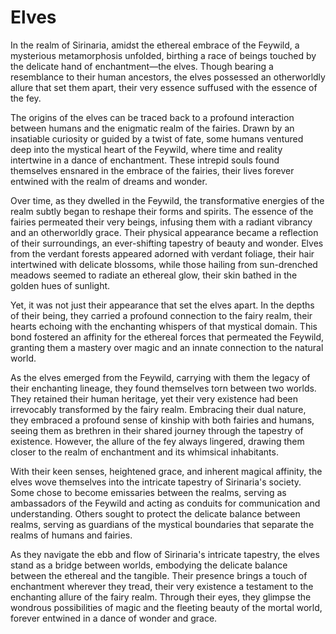 # Elves
In the realm of Sirinaria, amidst the ethereal embrace of the Feywild, a mysterious metamorphosis unfolded, birthing a race of beings touched by the delicate hand of enchantment—the elves. Though bearing a resemblance to their human ancestors, the elves possessed an otherworldly allure that set them apart, their very essence suffused with the essence of the fey.

The origins of the elves can be traced back to a profound interaction between humans and the enigmatic realm of the fairies. Drawn by an insatiable curiosity or guided by a twist of fate, some humans ventured deep into the mystical heart of the Feywild, where time and reality intertwine in a dance of enchantment. These intrepid souls found themselves ensnared in the embrace of the fairies, their lives forever entwined with the realm of dreams and wonder.

Over time, as they dwelled in the Feywild, the transformative energies of the realm subtly began to reshape their forms and spirits. The essence of the fairies permeated their very beings, infusing them with a radiant vibrancy and an otherworldly grace. Their physical appearance became a reflection of their surroundings, an ever-shifting tapestry of beauty and wonder. Elves from the verdant forests appeared adorned with verdant foliage, their hair intertwined with delicate blossoms, while those hailing from sun-drenched meadows seemed to radiate an ethereal glow, their skin bathed in the golden hues of sunlight.

Yet, it was not just their appearance that set the elves apart. In the depths of their being, they carried a profound connection to the fairy realm, their hearts echoing with the enchanting whispers of that mystical domain. This bond fostered an affinity for the ethereal forces that permeated the Feywild, granting them a mastery over magic and an innate connection to the natural world.

As the elves emerged from the Feywild, carrying with them the legacy of their enchanting lineage, they found themselves torn between two worlds. They retained their human heritage, yet their very existence had been irrevocably transformed by the fairy realm. Embracing their dual nature, they embraced a profound sense of kinship with both fairies and humans, seeing them as brethren in their shared journey through the tapestry of existence. However, the allure of the fey always lingered, drawing them closer to the realm of enchantment and its whimsical inhabitants.

With their keen senses, heightened grace, and inherent magical affinity, the elves wove themselves into the intricate tapestry of Sirinaria's society. Some chose to become emissaries between the realms, serving as ambassadors of the Feywild and acting as conduits for communication and understanding. Others sought to protect the delicate balance between realms, serving as guardians of the mystical boundaries that separate the realms of humans and fairies.

As they navigate the ebb and flow of Sirinaria's intricate tapestry, the elves stand as a bridge between worlds, embodying the delicate balance between the ethereal and the tangible. Their presence brings a touch of enchantment wherever they tread, their very existence a testament to the enchanting allure of the fairy realm. Through their eyes, they glimpse the wondrous possibilities of magic and the fleeting beauty of the mortal world, forever entwined in a dance of wonder and grace.